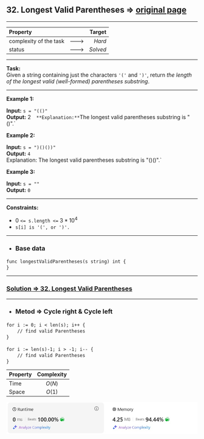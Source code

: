 ## 32. Longest Valid Parentheses => [original page](https://leetcode.com/problems/longest-valid-parentheses/description/ "https://leetcode.com/problems/longest-valid-parentheses/description/")

---
| Property                |      |   Target |              
|:------------------------|:----:|---------:|
| complexity of the task  | ---> |   _Hard_ |
| status                  | ---> | _Solved_ |

---
**Task:**  
Given a string containing just the characters `'('` and `')'`, return _the length of the longest valid (well-formed) parentheses substring_.

---
**Example 1:**

**Input:** `s = "(()"`  
**Output:** 2`  
**Explanation:** `The longest valid parentheses substring is "()".`  

**Example 2:**

**Input:** `s = ")()())"`  
**Output:** `4`  
Explanation: The longest valid parentheses substring is "()()".`  

**Example 3:**

**Input:** `s = ""`  
**Output:** `0`  

---
**Constraints:**

   * $0$ `<= s.length <=` $3 * 10^4$
   * `s[i] is '(', or ')'.`
 
---
* ### Base data

```Golang
func longestValidParentheses(s string) int {
}
```

---
### [Solution => 32. Longest Valid Parentheses]( "https://github.com/Ekvo/Leetcode-problems/blob/main/Leetcode-Problems-List/0032-Longest-Valid-Parentheses/leetcodethreetwo.go")

---
* ### Metod => Cycle right & Cycle left
```Golang
for i := 0; i < len(s); i++ {
    // find valid Parentheses
}

for i := len(s)-1; i > -1; i-- {
    // find valid Parentheses
}
```
| Property | Complexity |              
|:---------|:----------:|
| Time     |   $O(N)$   |
| Space    |   $O(1)$   |

![submit](https://github.com/Ekvo/Leetcode-problems/blob/main/Leetcode-Problems-Submit-Screenshots/32_Longest_Valid_Parentheses.jpg)
